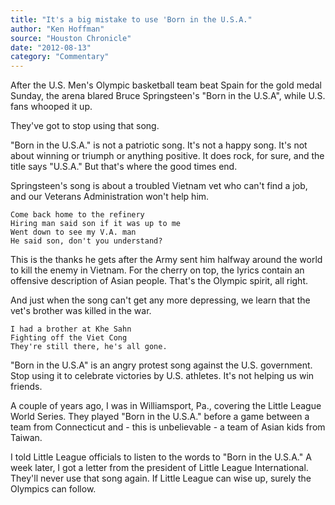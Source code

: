 ```yaml
---
title: "It's a big mistake to use 'Born in the U.S.A."
author: "Ken Hoffman"
source: "Houston Chronicle"
date: "2012-08-13"
category: "Commentary"
---
```


After the U.S. Men's Olympic basketball team beat Spain for the gold medal Sunday, the arena blared Bruce Springsteen's "Born in the U.S.A", while U.S. fans whooped it up.

They've got to stop using that song.

"Born in the U.S.A." is not a patriotic song. It's not a happy song. It's not about winning or triumph or anything positive. It does rock, for sure, and the title says "U.S.A." But that's where the good times end.

Springsteen's song is about a troubled Vietnam vet who can't find a job, and our Veterans Administration won't help him.

```
Come back home to the refinery
Hiring man said son if it was up to me
Went down to see my V.A. man
He said son, don't you understand?
```

This is the thanks he gets after the Army sent him halfway around the world to kill the enemy in Vietnam. For the cherry on top, the lyrics contain an offensive description of Asian people. That's the Olympic spirit, all right.

And just when the song can't get any more depressing, we learn that the vet's brother was killed in the war.

```
I had a brother at Khe Sahn
Fighting off the Viet Cong
They're still there, he's all gone.
```

"Born in the U.S.A" is an angry protest song against the U.S. government. Stop using it to celebrate victories by U.S. athletes. It's not helping us win friends.

A couple of years ago, I was in Williamsport, Pa., covering the Little League World Series. They played "Born in the U.S.A." before a game between a team from Connecticut and - this is unbelievable - a team of Asian kids from Taiwan.

I told Little League officials to listen to the words to "Born in the U.S.A." A week later, I got a letter from the president of Little League International. They'll never use that song again. If Little League can wise up, surely the Olympics can follow.